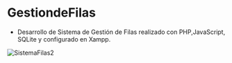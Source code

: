 # GestiondeFilas

 - Desarrollo de Sistema de Gestión de Filas realizado con PHP,JavaScript, SQLite y configurado en Xampp.

![SistemaFilas2](https://github.com/Urielmajb/GestionFilas/assets/22357888/0d0be573-6d7c-4b39-90e2-0e7ef2a62683)
